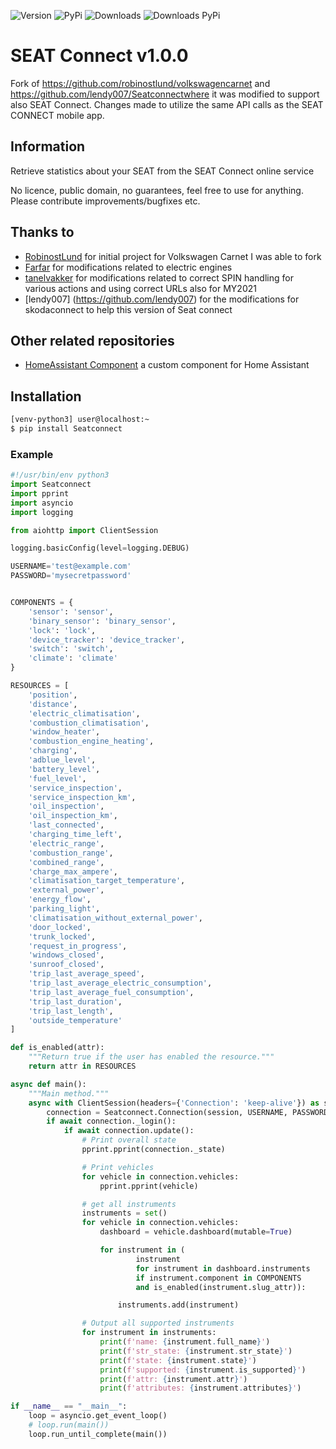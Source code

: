 ![Version](https://img.shields.io/github/v/release/jfamaral/Seatconnect?include_prereleases)
![PyPi](https://img.shields.io/pypi/v/seatconnect?label=latest%20pypi)
![Downloads](https://img.shields.io/github/downloads/jfamaral/seatconnect/total)
![Downloads PyPi](https://img.shields.io/pypi/dm/seatconnect)

# SEAT Connect v1.0.0

Fork of https://github.com/robinostlund/volkswagencarnet and https://github.com/lendy007/Seatconnectwhere it was modified to support also SEAT Connect.
Changes made to utilize the same API calls as the SEAT CONNECT mobile app.

## Information

Retrieve statistics about your SEAT from the SEAT Connect online service

No licence, public domain, no guarantees, feel free to use for anything. Please contribute improvements/bugfixes etc.

## Thanks to

- [RobinostLund](https://github.com/robinostlund/volkswagencarnet) for initial project for Volkswagen Carnet I was able to fork
- [Farfar](https://github.com/Farfar) for modifications related to electric engines
- [tanelvakker](https://github.com/tanelvakker) for modifications related to correct SPIN handling for various actions and using correct URLs also for MY2021
- [lendy007] (https://github.com/lendy007) for the modifications for skodaconnect to help this version of Seat connect

## Other related repositories

- [HomeAssistant Component](https://github.com/jfamaral/homeassistant-Seatconnect) a custom component for Home Assistant

## Installation

```sh
[venv-python3] user@localhost:~
$ pip install Seatconnect
```

### Example

```python
#!/usr/bin/env python3
import Seatconnect
import pprint
import asyncio
import logging

from aiohttp import ClientSession

logging.basicConfig(level=logging.DEBUG)

USERNAME='test@example.com'
PASSWORD='mysecretpassword'


COMPONENTS = {
    'sensor': 'sensor',
    'binary_sensor': 'binary_sensor',
    'lock': 'lock',
    'device_tracker': 'device_tracker',
    'switch': 'switch',
    'climate': 'climate'
}

RESOURCES = [
    'position',
    'distance',
    'electric_climatisation',
    'combustion_climatisation',
    'window_heater',
    'combustion_engine_heating',
    'charging',
    'adblue_level',
    'battery_level',
    'fuel_level',
    'service_inspection',
    'service_inspection_km',
    'oil_inspection',
    'oil_inspection_km',
    'last_connected',
    'charging_time_left',
    'electric_range',
    'combustion_range',
    'combined_range',
    'charge_max_ampere',
    'climatisation_target_temperature',
    'external_power',
    'energy_flow',
    'parking_light',
    'climatisation_without_external_power',
    'door_locked',
    'trunk_locked',
    'request_in_progress',
    'windows_closed',
    'sunroof_closed',
    'trip_last_average_speed',
    'trip_last_average_electric_consumption',
    'trip_last_average_fuel_consumption',
    'trip_last_duration',
    'trip_last_length',
    'outside_temperature'
]

def is_enabled(attr):
    """Return true if the user has enabled the resource."""
    return attr in RESOURCES

async def main():
    """Main method."""
    async with ClientSession(headers={'Connection': 'keep-alive'}) as session:
        connection = Seatconnect.Connection(session, USERNAME, PASSWORD)
        if await connection._login():
            if await connection.update():
                # Print overall state
                pprint.pprint(connection._state)

                # Print vehicles
                for vehicle in connection.vehicles:
                    pprint.pprint(vehicle)

                # get all instruments
                instruments = set()
                for vehicle in connection.vehicles:
                    dashboard = vehicle.dashboard(mutable=True)

                    for instrument in (
                            instrument
                            for instrument in dashboard.instruments
                            if instrument.component in COMPONENTS
                            and is_enabled(instrument.slug_attr)):

                        instruments.add(instrument)

                # Output all supported instruments
                for instrument in instruments:
                    print(f'name: {instrument.full_name}')
                    print(f'str_state: {instrument.str_state}')
                    print(f'state: {instrument.state}')
                    print(f'supported: {instrument.is_supported}')
                    print(f'attr: {instrument.attr}')
                    print(f'attributes: {instrument.attributes}')

if __name__ == "__main__":
    loop = asyncio.get_event_loop()
    # loop.run(main())
    loop.run_until_complete(main())
``` 
